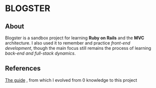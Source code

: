 # BLOGSTER

## About

Blogster is a sandbox project for learning **Ruby on Rails** and the **MVC** architecture.
I also used it to remember and practice *front-end development*, though the main focus
still remains the process of learning *back-end and full-stack dynamics*.

## References

[The guide](https://medium.com/@bruno_boehm/full-blog-app-tutorial-on-rails-zero-to-deploy-4c19e8174791)
, from which I evolved from 0 knowledge to this project
